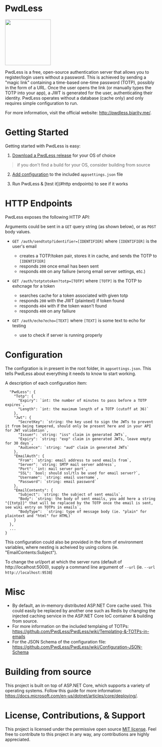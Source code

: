 # PwdLess
<img src="http://pwdless.biarity.me/images/PwdLessLogo.svg" width="150">

PwdLess is a free, open-source authentication server that allows you to register/login users without a password. This is achieved by sending a "magic link" containing a time-based one-time password (TOTP), possibly in the form of a URL. Once the user opens the link (or manually types the TOTP into your app), a JWT is generated for the user, authenticating their identity. PwdLess operates without a database (cache only) and only requires simple configuration to run.

For more information, visit the official website: http://pwdless.biarity.me/.

# Getting Started
Getting started with PwdLess is easy:

1. [Download a PwdLess release](https://github.com/PwdLess/PwdLess/releases) for your OS of choice
 > if you don't find a build for your OS, consider building from source

2. [Add configuration](#configuration) to the included `appsettings.json` file

3. Run PwdLess & [test it](#http endpoints) to see if it works 

# HTTP Endpoints
PwdLess exposes the following HTTP API:

Arguments could be sent in a `GET` query string (as shown below), or as `POST` body values.

* `GET /auth/sendtotp?identifier=[IDENTIFIER]` where `[IDENTIFIER]` is the user's email
  * creates a TOTP/token pair, stores it in cache, and sends the TOTP to `[IDENTIFIER]`
  * responds `200` once email has been sent
  * responds `400` on any failiure (wrong email server settings, etc.)

* `GET /auth/totptotoken?totp=[TOTP]` where `[TOTP]` is the TOTP to exhcnage for a token 
  * searches cache for a token associated with given totp
  * responds `200` with the JWT (plaintext) if token found
  * responds `404` with if the token wasn't found
  * responds `400` on any failiure

* `GET /auth/echo?echo=[TEXT]` where `[TEXT]` is some text to echo for testing
  * use to check if server is running properly

# Configuration
The configration is in present in the root folder, in `appsettings.json`. This tells PwdLess about everything it needs to know to start working.

A description of each configuration item:
```
  "PwdLess": {
    "Totp": {
      "Expiry": `int: the number of minutes to pass before a TOTP expires`,
      "Length": `int: the maximum length of a TOTP (cutoff at 36)`
    },
    "Jwt": {
      "SecretKey": `string: the key used to sign the JWTs to prevent it from being tampered, should only be present here and in your API for JWT validation`,
      "Issuer": `string: "iss" claim in generated JWTs`,
      "Expiry": `string: "exp" claim in generated JWTs, leave empty for 30 days`,
      "Audience": `string: "aud" claim in generated JWTs`
    },
    "EmailAuth": {
      "From": `string: email address to send emails from`,
      "Server": `string: SMTP mail server address`,
      "Port": `int: mail server port`,
      "SSL": `bool: should ssl/tls be used for email server?`,
      "Username": `string: email username`,
      "Password": `string: email password`
    },
    "EmailContents": {
      "Subject": `string: the subject of sent emails`,
      "Body": `string: the body of sent emails, you add here a string "{{totp}}" that will be replaced by the TOTP once the email is sent, see wiki entry on TOTPs in emails`,
      "BodyType":  `string: type of message body (ie. "plain" for plaintext and "html" for HTML)`
    }
  },
  ...
}
```
This configuration could also be provided in the form of environment variables, where nesting is acheived by using colons (ie. "EmailContents:Subject").

To change the url/port at which the server runs (default of http://localhost:5000), supply a command line argument of `--url` (ie. `--url http://localhost:9538`)

# Misc

* By default, an in-memory distributed ASP.NET Core cache used. This could easily be replaced by another one such as Redis by changing the injected caching service in the ASP.NET Core IoC container & building from source.
* For more information on the included templaing of TOTPs: https://github.com/PwdLess/PwdLess/wiki/Templating-&-TOTPs-in-emails
* For the JSON Schema of the configuration file: https://github.com/PwdLess/PwdLess/wiki/Configuration-JSON-Schema

# Building from source

This project is built on top of ASP.NET Core, which supports a variety of operating systems. Follow this guide for more information: https://docs.microsoft.com/en-us/dotnet/articles/core/deploying/.

# License, Contributions, & Support

This project is licensed under the permissive open source [MIT license](https://opensource.org/licenses/MIT). Feel free to contribute to this project in any way, any contributions are highly appreciated.










